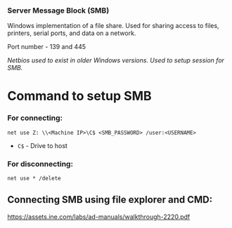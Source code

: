 ### Server Message Block (SMB)

Windows implementation of a file share. Used for sharing access to files, printers, serial ports, and data on a network.

Port number - 139 and 445

*Netbios used to exist in older Windows versions. Used to setup session for SMB.*

# Command to setup SMB

### For connecting:
```
net use Z: \\<Machine IP>\C$ <SMB_PASSWORD> /user:<USERNAME>
```

- `C$` - Drive to host
### For disconnecting:
```
net use * /delete
```

## Connecting SMB using file explorer and CMD:
https://assets.ine.com/labs/ad-manuals/walkthrough-2220.pdf


